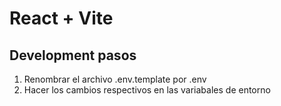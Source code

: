 # React + Vite

## Development pasos

1. Renombrar el archivo .env.template por .env
2. Hacer los cambios respectivos en las variabales de entorno